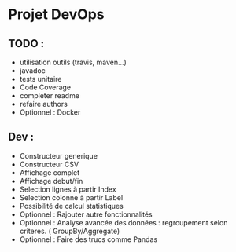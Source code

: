 # Projet DevOps

## TODO :
* utilisation outils (travis, maven...)
* javadoc
* tests unitaire
* Code Coverage
* completer readme
* refaire authors
* Optionnel : Docker

## Dev : 
* Constructeur generique
* Constructeur CSV
* Affichage complet
* Affichage debut/fin
* Selection lignes à partir Index
* Selection colonne à partir Label
* Possibilité de calcul statistiques
* Optionnel : Rajouter autre fonctionnalités
* Optionnel : Analyse avancée des données : regroupement selon criteres. ( GroupBy/Aggregate)
* Optionnel : Faire des trucs comme Pandas